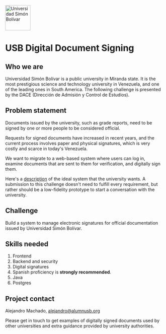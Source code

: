 <img src="https://raw.githubusercontent.com/code-for-venezuela/2019-april-codeathon/master/assets/USB.png" alt="Universidad Simón Bolívar" width="80" />

# USB Digital Document Signing

## Who we are
Universidad Simón Bolívar is a public university in Miranda state. It is the most prestigious science and technology university in Venezuela, and one of the leading ones in South America. The following challenge is presented by the DACE (Dirección de Admisión y Control de Estudios).

## Problem statement
Documents issued by the university, such as grade reports, need to be signed by one or more people to be considered official.

Requests for signed documents have increased in recent years, and the current process involves paper and physical signatures, which is very costly and scarce in today's Venezuela.

We want to migrate to a web-based system where users can log in, examine documents that are sent to them for verification, and digitally sign them.

Here's a [description](https://github.com/code-for-venezuela/2019-april-sf-hackhathon/files/2949796/USB.proyecto.firma.electronica.documentos.pdf) of the ideal system that the university wants. A submission to this challenge doesn't need to fulfill every requirement, but rather should be a low-fidelity prototype to start a conversation with the university.

## Challenge
Build a system to manage electronic signatures for official documentation issued by Universidad Simón Bolívar.

## Skills needed
1. Frontend
2. Backend and security
3. Digital signatures
4. Spanish proficiency is **strongly recommended**.
5. Java
6. Postgres

## Project contact
Alejandro Machado, alejandro@alumnusb.org

Please get in touch to get examples of digitally signed documents used by other universities and extra guidance provided by university authorities.
